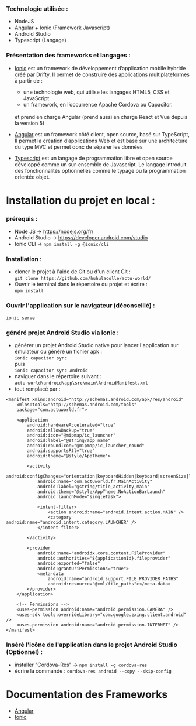  ### **Technologie utilisée :** 
 - NodeJS
 - Angular + Ionic (Framework Javascript)
 - Android Studio
 - Typescript (Langage)

 ### **Présentation des frameworks et langages :** 
 
<ul>
  <li><u>Ionic</u> est un framework de développement d’application mobile hybride créé par Drifty. Il permet de construire des applications multiplateformes à partir de : </li>
    <ul>
      <li>une technologie web, qui utilise les langages HTML5, CSS et JavaScript</li>
      <li>un framework, en l’occurrence Apache Cordova ou Capacitor.   </li>
    </ul>
    <br>
    et prend en charge Angular (prend aussi en charge React et Vue depuis la version 5)
  </li>
</ul>

- <u>Angular</u> est un framework côté client, open source, basé sur TypeScript, Il permet la création d’applications Web et est basé sur une architecture du type MVC et permet donc de séparer les données

- <u>Typescript</u> est un langage de programmation libre et open source développé comme un sur-ensemble de Javascript. Le langage introduit des fonctionnalités optionnelles comme le typage ou la programmation orientée objet.


Installation du projet en local :
=============

### **prérequis :** 
- Node JS -> https://nodejs.org/fr/
-  Android Studio -> https://developer.android.com/studio
- Ionic CLI -> ```npm install -g @ionic/cli```

### **Installation :**
- cloner le projet à l'aide de Git ou d'un client Git : <br>
```git clone https://github.com/huhulacolle/actu-world/```
- Ouvrir le terminal dans le répertoire du projet et écrire : <br>
```npm install```

### **Ouvrir l'application sur le navigateur (déconseillé) :**
```ionic serve```
### **généré projet Android Studio via Ionic :**
- générer un projet Android Studio native pour lancer l'application sur émulateur ou généré un fichier apk : <br>
```ionic capacitor sync``` <br>
puis <br>
```ionic capacitor sync Android``` 
- naviguer dans le répertoire suivant : <br> ```actu-world\android\app\src\main\AndroidManifest.xml``` <br>
- tout remplacé par : <br>
```<?xml version="1.0" encoding="utf-8"?>
<manifest xmlns:android="http://schemas.android.com/apk/res/android"
    xmlns:tools="http://schemas.android.com/tools"
    package="com.actuworld.fr">

    <application
        android:hardwareAccelerated="true"
        android:allowBackup="true"
        android:icon="@mipmap/ic_launcher"
        android:label="@string/app_name"
        android:roundIcon="@mipmap/ic_launcher_round"
        android:supportsRtl="true"
        android:theme="@style/AppTheme">

        <activity
            android:configChanges="orientation|keyboardHidden|keyboard|screenSize|locale|smallestScreenSize|screenLayout|uiMode"
            android:name="com.actuworld.fr.MainActivity"
            android:label="@string/title_activity_main"
            android:theme="@style/AppTheme.NoActionBarLaunch"
            android:launchMode="singleTask">

            <intent-filter>
                <action android:name="android.intent.action.MAIN" />
                <category android:name="android.intent.category.LAUNCHER" />
            </intent-filter>

        </activity>

        <provider
            android:name="androidx.core.content.FileProvider"
            android:authorities="${applicationId}.fileprovider"
            android:exported="false"
            android:grantUriPermissions="true">
            <meta-data
                android:name="android.support.FILE_PROVIDER_PATHS"
                android:resource="@xml/file_paths"></meta-data>
        </provider>
    </application>

    <!-- Permissions -->
    <uses-permission android:name="android.permission.CAMERA" />
    <uses-sdk tools:overrideLibrary="com.google.zxing.client.android" />
    <uses-permission android:name="android.permission.INTERNET" />
</manifest>
```

### **Inséré l'icône de l'application dans le projet Android Studio (Optionnel) :** <br>
- installer "Cordova-Res" -> ```npm install -g cordova-res``` <br>
- écrire la commande : ```cordova-res android --copy --skip-config```

Documentation des Frameworks
=============

- [Angular](https://angular.io/guide/understanding-angular-overview)
- [Ionic](https://ionicframework.com/docs/angular/overview)
